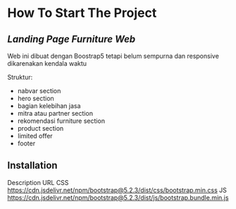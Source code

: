 # How To Start The Project
## _Landing Page Furniture Web_



Web ini dibuat dengan Boostrap5 tetapi belum sempurna dan responsive dikarenakan kendala waktu 


Struktur:
- nabvar section
- hero section
- bagian kelebihan jasa
- mitra atau partner section
- rekomendasi furniture section
- product section
- limited offer 
- footer



## Installation
Description	URL
CSS	https://cdn.jsdelivr.net/npm/bootstrap@5.2.3/dist/css/bootstrap.min.css
JS	https://cdn.jsdelivr.net/npm/bootstrap@5.2.3/dist/js/bootstrap.bundle.min.js

